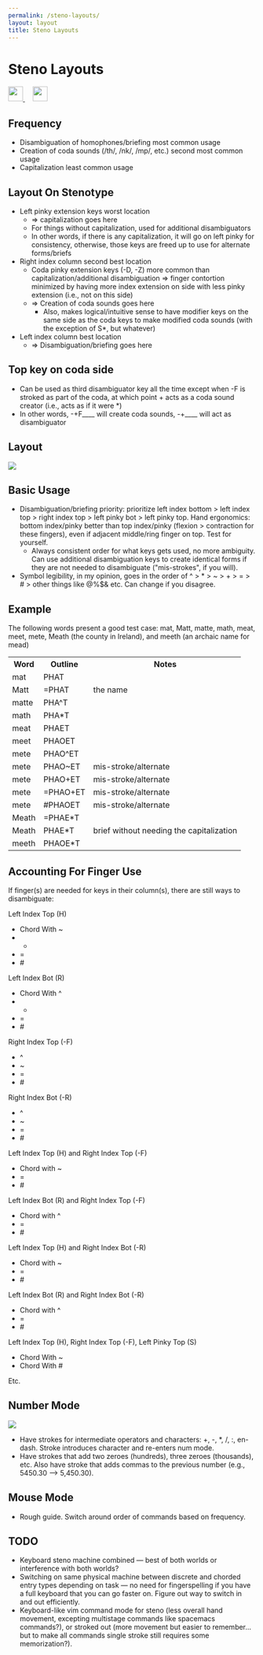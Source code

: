 ```yaml
---
permalink: /steno-layouts/
layout: layout
title: Steno Layouts
---
```


<div class="center">

   <h1>Steno Layouts</h1>
   
   <a href="https://github.com/StevenTammen/steventammen.github.io/edit/master/pages/steno-layouts.md" target="_blank">
     <img src="https://steventammen.github.io/assets/images/GitHub.png" height="30" width="30">
   </a> &nbsp; &nbsp;
   
   <a href="http://prose.io/#StevenTammen/steventammen.github.io/edit/master/pages/steno-layouts.md" target="_blank">
     <img src="https://steventammen.github.io/assets/images/Prose.png" height="30" width="30">
   </a>
   
</div>

## Frequency
- Disambiguation of homophones/briefing most common usage
- Creation of coda sounds (/th/, /nk/, /mp/, etc.) second most common usage
- Capitalization least common usage

## Layout On Stenotype
- Left pinky extension keys worst location
   - ⇒ capitalization goes here
   - For things without capitalization, used for additional disambiguators
   - In other words, if there is any capitalization, it will go on left pinky for consistency, otherwise, those keys are freed up to use for alternate forms/briefs
- Right index column second best location
   - Coda pinky extension keys (-D, -Z) more common than capitalization/additional disambiguation ⇒ finger contortion minimized by having more index extension on side with less pinky extension (i.e., not on this side)
   - ⇒ Creation of coda sounds goes here
      - Also, makes logical/intuitive sense to have modifier keys on the same side as the coda keys to make modified coda sounds (with the exception of S*, but whatever)
- Left index column best location
   - ⇒ Disambiguation/briefing goes here

## Top key on coda side
- Can be used as third disambiguator key all the time except when -F is stroked as part of the coda, at which point + acts as a coda sound creator (i.e., acts as if it were \*)
- In other words, -+F____ will create coda sounds, -+____ will act as disambiguator

## Layout

<div class="center">

   <a href="http://www.keyboard-layout-editor.com/##@@_y:0.25&c=%236c6680&a:7&f:9&h:1.5%3B&=%23&_c=%230078a3&h:1.5%3B&=%CE%A3&_c=%23cccccc&h:1.5%3B&=T&_h:1.5%3B&=P&_h:1.5%3B&=H&_c=%230078a3&h:1.5%3B&=~&_x:1&c=%230bab4a&h:1.5%3B&=+&_c=%23cccccc&h:1.5%3B&=F&_h:1.5%3B&=P&_h:1.5%3B&=L&_h:1.5%3B&=T&_h:1.5%3B&=D%3B&@_y:0.5&c=%236c6680&h:1.5%3B&=%2F=&_c=%23cccccc&h:1.5%3B&=S&_h:1.5%3B&=K&_h:1.5%3B&=W&_h:1.5%3B&=R&_c=%230078a3&h:1.5%3B&=%5E&_x:1&c=%23ffc100&h:1.5%3B&=*&_c=%23cccccc&h:1.5%3B&=R&_h:1.5%3B&=B&_h:1.5%3B&=G&_h:1.5%3B&=S&_h:1.5%3B&=Z%3B&@_y:1&x:4&h:1.5%3B&=A&_h:1.5%3B&=O&_x:1&h:1.5%3B&=E&_h:1.5%3B&=U"><img src="https://steventammen.com/assets/images/stenography/stenography-layout.png"></a>

</div>

## Basic Usage
- Disambiguation/briefing priority: prioritize left index bottom > left index top > right index top > left pinky bot > left pinky top.
Hand ergonomics: bottom index/pinky better than top index/pinky (flexion > contraction for these fingers), even if adjacent middle/ring finger on top. Test for yourself.
   - Always consistent order for what keys gets used, no more ambiguity. Can use additional disambiguation keys to create identical forms if they are not needed to disambiguate ("mis-strokes", if you will).
- Symbol legibility, in my opinion, goes in the order of ^ > \* > ~ > + > = > \# > other things like @%$& etc. Can change if you disagree.

## Example

The following words present a good test case: mat, Matt, matte, math, meat, meet, mete, Meath (the county in Ireland), and meeth (an archaic name for mead)

<table>
  <tr>
    <th>Word</th>
    <th>Outline</th>
    <th>Notes</th>
  </tr>
  <tr>
    <td>mat</td>
    <td>PHAT</td>
    <td></td>
  </tr>
  <tr>
    <td>Matt</td>
    <td>=PHAT</td>
    <td>the name</td>
  </tr>
  <tr>
    <td>matte</td>
    <td>PHA^T</td>
    <td></td>
  </tr>
  <tr>
    <td>math</td>
    <td>PHA*T</td>
    <td></td>
  </tr>
  <tr>
    <td>meat</td>
    <td>PHAET</td>
    <td></td>
  </tr>
  <tr>
    <td>meet</td>
    <td>PHAOET</td>
    <td></td>
  </tr>
  <tr>
    <td>mete</td>
    <td>PHAO^ET</td>
    <td></td>
  </tr>
  <tr>
    <td>mete</td>
    <td>PHAO~ET</td>
    <td>mis-stroke/alternate</td>
  </tr>
  <tr>
    <td>mete</td>
    <td>PHAO+ET</td>
    <td>mis-stroke/alternate</td>
  </tr>
  <tr>
    <td>mete</td>
    <td>=PHAO+ET</td>
    <td>mis-stroke/alternate</td>
  </tr>
  <tr>
    <td>mete</td>
    <td>#PHAOET</td>
    <td>mis-stroke/alternate</td>
  </tr>
  <tr>
    <td>Meath</td>
    <td>=PHAE*T</td>
    <td></td>
  </tr>
  <tr>
    <td>Meath</td>
    <td>PHAE*T</td>
    <td>brief without needing the capitalization</td>
  </tr>
  <tr>
    <td>meeth</td>
    <td>PHAOE*T</td>
    <td></td>
  </tr>
</table>

## Accounting For Finger Use

If finger(s) are needed for keys in their column(s), there are still ways to disambiguate:

Left Index Top (H)

- Chord With ~
- +
- =
- \#

Left Index Bot (R)

- Chord With ^
- +
- =
- \#

Right Index Top (-F)

- \^
- ~
- =
- \#

Right Index Bot (-R)

- \^
- ~
- =
- \#

Left Index Top (H) and Right Index Top (-F)

- Chord with ~
- =
- \#

Left Index Bot (R) and Right Index Top (-F)

- Chord with ^
- =
- \#

Left Index Top (H) and Right Index Bot (-R)

- Chord with ~
- =
- \#



Left Index Bot (R) and Right Index Bot (-R)

- Chord with ^
- =
- \#

Left Index Top (H), Right Index Top (-F), Left Pinky Top (S)

- Chord With ~
- Chord With \#

Etc.

## Number Mode

<div class="center">

   <a href="http://www.keyboard-layout-editor.com/##@@_y:0.25&a:7&f:4&h:1.5%3B&=Tab&_f:9&h:1.5%3B&=1&_h:1.5%3B&=3&_h:1.5%3B&=5&_h:1.5%3B&=7&_h:1.5%3B&=9&_x:1&h:1.5%3B&=9&_h:1.5%3B&=7&_h:1.5%3B&=5&_h:1.5%3B&=3&_h:1.5%3B&=1&_f:4&h:1.5%3B&=Enter%3B&@_y:0.5&h:1.5%3B&=Tab&_f:9&h:1.5%3B&=2&_h:1.5%3B&=4&_h:1.5%3B&=6&_h:1.5%3B&=8&_h:1.5%3B&=0&_x:1&h:1.5%3B&=0&_h:1.5%3B&=8&_h:1.5%3B&=6&_h:1.5%3B&=4&_h:1.5%3B&=2&_f:4&h:1.5%3B&=Enter%3B&@_y:1&x:4&h:1.5%3B&=Rev.%20Order&_f:9&h:1.5%3B&=.&_x:1&f:4&h:1.5%3B&=Exit%20Mode&_h:1.5%3B&=Rev.%20Order"><img src="https://steventammen.com/assets/images/stenography/number-layout.png"></a>

</div>

- Have strokes for intermediate operators and characters: \+, \-, \*, \/, :, en-dash. Stroke introduces character and re-enters num mode.
- Have strokes that add two zeroes (hundreds), three zeroes (thousands), etc. Also have stroke that adds commas to the previous number (e.g., 5450.30 --> 5,450.30).

## Mouse Mode

   <a href="http://www.keyboard-layout-editor.com/##@@_y:0.25&a:7&f:4&h:1.5%3B&=&_h:1.5%3B&=Scroll%20Lock&_h:1.5%3B&=Tri-%20Warp&_h:1.5%3B&=Accel.%0A%0A%0A%0AFast&_h:1.5%3B&=Max&_f:9&h:1.5%3B&=&_x:1&h:1.5%3B&=&_f:4&h:1.5%3B&=Center%20Warp&_h:1.5%3B&=Up%0A%0A%0A%0ATop%20Lft&_h:1.5%3B&=Exit%20Mode&_h:1.5%3B&=&_h:1.5%3B&=%3B&@_y:0.5&h:1.5%3B&=&_h:1.5%3B&=Axis%20Lock&_h:1.5%3B&=Warp&_h:1.5%3B&=Decel.%0A%0A%0A%0ASlow&_h:1.5%3B&=Min&_f:9&h:1.5%3B&=&_x:1&h:1.5%3B&=&_f:4&h:1.5%3B&=Left%0A%0A%0A%0ABot%20Lft&_h:1.5%3B&=Down%0A%0A%0A%0ABot%20Rt&_h:1.5%3B&=Right%0A%0A%0A%0ATop%20Rt&_f:9&h:1.5%3B&=&_f:4&h:1.5%3B&=%3B&@_y:1&x:4&h:1.5%3B&=Quad%20Mod&_h:1.5%3B&=Macro%0A%0A%0A%0ARecord&_x:1&h:1.5%3B&=Left%20Click&_h:1.5%3B&=Right%20Click"></a>

- Rough guide. Switch around order of commands based on frequency.

## TODO

- Keyboard steno machine combined — best of both worlds or interference with both worlds?
- Switching on same physical machine between discrete and chorded entry types depending on task — no need for fingerspelling if you have a full keyboard that you can go faster on. Figure out way to switch in and out efficiently.
- Keyboard-like vim command mode for steno (less overall hand movement, excepting multistage commands like spacemacs commands?), or stroked out (more movement but easier to remember… but to make all commands single stroke still requires some memorization?).
